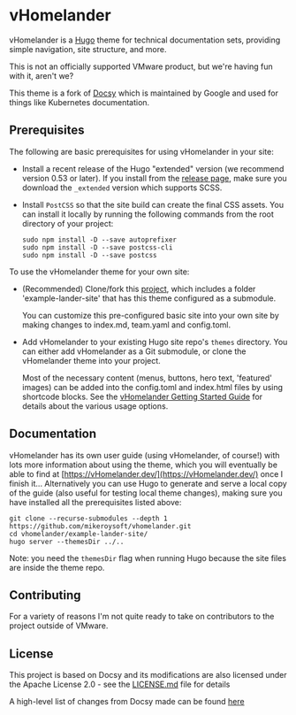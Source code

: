 # vHomelander 

vHomelander is a [Hugo](https://gohugo.io/) theme for technical documentation sets, providing simple navigation, site structure, and more.

This is not an officially supported VMware product, but we're having fun with it, aren't we?

This theme is a fork of [Docsy](https:/docsy.dev) which is maintained by Google and used for things like Kubernetes documentation.

## Prerequisites

The following are basic prerequisites for using vHomelander in your site:

- Install a recent release of the Hugo "extended" version (we recommend version 0.53 or later). If you install from the 
  [release page](https://github.com/gohugoio/hugo/releases), make sure you download the `_extended` version 
  which supports SCSS.

- Install `PostCSS` so that the site build can create the final CSS assets. You can install it locally by running 
  the following commands from the root directory of your project:

  ```
  sudo npm install -D --save autoprefixer
  sudo npm install -D --save postcss-cli
  sudo npm install -D --save postcss
  ```

To use the vHomelander theme for your own site:

  - (Recommended) Clone/fork this [ project](https://github.com/mikeroysoft/vhomelander),
     which includes a folder 'example-lander-site' that has this theme configured as a submodule.
      
    You can customize this pre-configured basic site into your own site by making changes to index.md, team.yaml and config.toml. 
    
  
  - Add vHomelander to your existing Hugo site repo's `themes` directory. You can either add vHomelander as a Git submodule, or 
    clone the vHomelander theme into your project.

    Most of the necessary content (menus, buttons, hero text, 'featured' images) can be added into the config.toml and index.html files by using shortcode blocks.
See the [vHomelander Getting Started Guide](https://mikeroysoft.github.io/vhomelander/docs/getting-started/) for 
details about the various usage options.

## Documentation

vHomelander has its own user guide (using vHomelander, of course!) with lots more information about using the theme, which you will eventually be able to find at [https://vHomelander.dev/](https://vHomelander.dev/) once I finish it... Alternatively you can use Hugo to generate and serve a local copy of the guide (also useful for testing local theme changes), making sure you have installed all the prerequisites listed above:

```
git clone --recurse-submodules --depth 1 https://github.com/mikeroysoft/vhomelander.git
cd vhomelander/example-lander-site/
hugo server --themesDir ../..
```

Note: you need the `themesDir` flag when running Hugo because the site files are inside the theme repo.

## Contributing 

For a variety of reasons I'm not quite ready to take on contributors to the project outside of VMware.

## License 

This project is based on Docsy and its modifications are also licensed under the Apache License 2.0 - see the [LICENSE.md](https://github.com/mikeroysoft/vHomelander/blob/master/LICENSE) file for details

A high-level list of changes from Docsy made can be found [here](CHANGES.md)